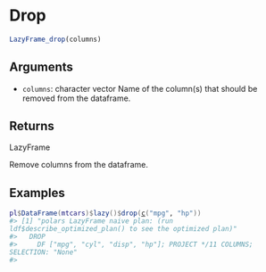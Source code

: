 # Drop

```r
LazyFrame_drop(columns)
```

## Arguments

- `columns`: character vector Name of the column(s) that should be removed from the dataframe.

## Returns

LazyFrame

Remove columns from the dataframe.

## Examples

<pre class='r-example'><code><span class='r-in'><span><span class='va'>pl</span><span class='op'>$</span><span class='fu'>DataFrame</span><span class='op'>(</span><span class='va'>mtcars</span><span class='op'>)</span><span class='op'>$</span><span class='fu'>lazy</span><span class='op'>(</span><span class='op'>)</span><span class='op'>$</span><span class='fu'>drop</span><span class='op'>(</span><span class='fu'><a href='https://rdrr.io/r/base/c.html'>c</a></span><span class='op'>(</span><span class='st'>"mpg"</span>, <span class='st'>"hp"</span><span class='op'>)</span><span class='op'>)</span></span></span>
<span class='r-out co'><span class='r-pr'>#&gt;</span> [1] "polars LazyFrame naive plan: (run ldf$describe_optimized_plan() to see the optimized plan)"</span>
<span class='r-out co'><span class='r-pr'>#&gt;</span>   DROP</span>
<span class='r-out co'><span class='r-pr'>#&gt;</span>     DF ["mpg", "cyl", "disp", "hp"]; PROJECT */11 COLUMNS; SELECTION: "None"</span>
<span class='r-out co'><span class='r-pr'>#&gt;</span> </span>
 </code></pre>